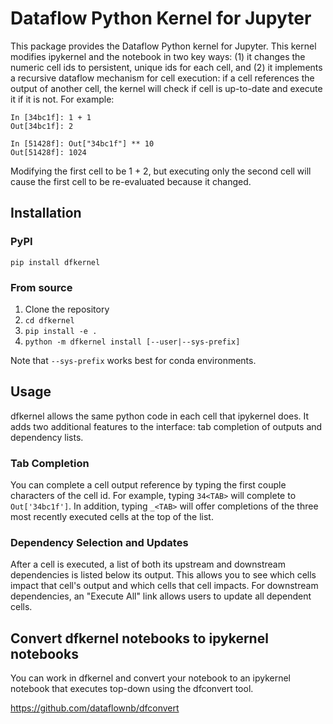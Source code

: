 # Dataflow Python Kernel for Jupyter

This package provides the Dataflow Python kernel for Jupyter. This kernel modifies ipykernel and the notebook in two key ways: (1) it changes the numeric cell ids to persistent, unique ids for each cell, and (2) it implements a recursive dataflow mechanism for cell execution: if a cell references the output of another cell, the kernel will check if cell is up-to-date and execute it if it is not. For example:

```
In [34bc1f]: 1 + 1
Out[34bc1f]: 2

In [51428f]: Out["34bc1f"] ** 10
Out[51428f]: 1024
```

Modifying the first cell to be 1 + 2, but executing only the second cell will cause the first cell to be re-evaluated because it changed.

## Installation

### PyPI

`pip install dfkernel`

### From source

1. Clone the repository
2. `cd dfkernel`
3. `pip install -e .`
4. `python -m dfkernel install [--user|--sys-prefix]`

Note that `--sys-prefix` works best for conda environments.

## Usage

dfkernel allows the same python code in each cell that ipykernel does. It adds two additional features to the interface: tab completion of outputs and dependency lists.

### Tab Completion

You can complete a cell output reference by typing the first couple characters of the cell id. For example, typing `34<TAB>` will complete to `Out['34bc1f']`. In addition, typing `_<TAB>` will offer completions of the three most recently executed cells at the top of the list.

### Dependency Selection and Updates

After a cell is executed, a list of both its upstream and downstream dependencies is listed below its output. This allows you to see  which cells impact that cell's output and which cells that cell impacts. For downstream dependencies, an "Execute All" link allows users to update all dependent cells.

## Convert dfkernel notebooks to ipykernel notebooks

You can work in dfkernel and convert your notebook to an ipykernel notebook that executes top-down using the dfconvert tool.

https://github.com/dataflownb/dfconvert

